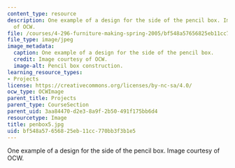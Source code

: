 ```yaml
---
content_type: resource
description: One example of a design for the side of the pencil box. Image courtesy
  of OCW.
file: /courses/4-296-furniture-making-spring-2005/bf548a57656825eb11cc770bb3f3b1e5_penbox5.jpg
file_type: image/jpeg
image_metadata:
  caption: One example of a design for the side of the pencil box.
  credit: Image courtesy of OCW.
  image-alt: Pencil box construction.
learning_resource_types:
- Projects
license: https://creativecommons.org/licenses/by-nc-sa/4.0/
ocw_type: OCWImage
parent_title: Projects
parent_type: CourseSection
parent_uid: 3aa84470-d2e3-8a9f-2b50-491f175bb6d4
resourcetype: Image
title: penbox5.jpg
uid: bf548a57-6568-25eb-11cc-770bb3f3b1e5
---
```

One example of a design for the side of the pencil box. Image courtesy of OCW.